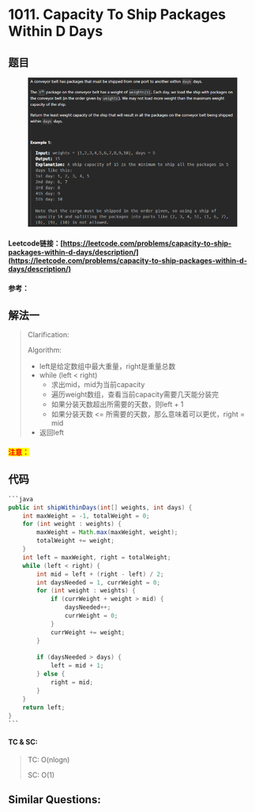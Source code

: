 # 1011. Capacity To Ship Packages Within D Days

## 题目

<figure><img src="../../.gitbook/assets/image (11).png" alt=""><figcaption></figcaption></figure>

#### Leetcode链接：[https://leetcode.com/problems/capacity-to-ship-packages-within-d-days/description/](https://leetcode.com/problems/capacity-to-ship-packages-within-d-days/description/)

#### 参考：

## 解法一

> Clarification:&#x20;
>
> Algorithm:&#x20;
>
> * left是给定数组中最大重量，right是重量总数
> * while (left < right)
>   * 求出mid，mid为当前capacity
>   * 遍历weight数组，查看当前capacity需要几天能分装完
>   * 如果分装天数超出所需要的天数，则left + 1
>   * 如果分装天数 <= 所需要的天数，那么意味着可以更优，right = mid
> * 返回left

#### <mark style="color:red;">注意：</mark>

## 代码

````java
```java
public int shipWithinDays(int[] weights, int days) {
    int maxWeight = -1, totalWeight = 0;
    for (int weight : weights) {
        maxWeight = Math.max(maxWeight, weight);
        totalWeight += weight;
    }
    int left = maxWeight, right = totalWeight;
    while (left < right) {
        int mid = left + (right - left) / 2;
        int daysNeeded = 1, currWeight = 0;
        for (int weight : weights) {
            if (currWeight + weight > mid) {
                daysNeeded++;
                currWeight = 0;
            }
            currWeight += weight;
        }

        if (daysNeeded > days) {
            left = mid + 1;
        } else {
            right = mid;
        }
    }
    return left;
}
```
````

#### TC & SC:&#x20;

> TC: O(nlogn)
>
> SC: O(1)

## **Similar Questions:**&#x20;
